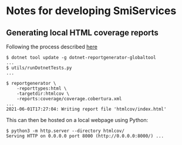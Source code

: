 # Notes for developing SmiServices

## Generating local HTML coverage reports

Following the process described [here](https://docs.microsoft.com/en-us/dotnet/core/testing/unit-testing-code-coverage?tabs=linux#generate-reports)

```console
$ dotnet tool update -g dotnet-reportgenerator-globaltool
...
$ utils/runDotnetTests.py
...

$ reportgenerator \
    -reporttypes:html \
    -targetdir:htmlcov \
    -reports:coverage/coverage.cobertura.xml
...
2021-06-01T17:27:04: Writing report file 'htmlcov/index.html'
```

This can then be hosted on a local webpage using Python:

```console
$ python3 -m http.server --directory htmlcov/
Serving HTTP on 0.0.0.0 port 8000 (http://0.0.0.0:8000/) ...
```
